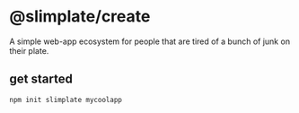 # @slimplate/create

A simple web-app ecosystem for people that are tired of a bunch of junk on their plate.

## get started

```sh
npm init slimplate mycoolapp
```
